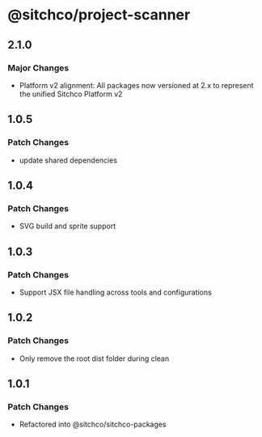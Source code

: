 # @sitchco/project-scanner

## 2.1.0

### Major Changes

- Platform v2 alignment: All packages now versioned at 2.x to represent the unified Sitchco Platform v2

## 1.0.5

### Patch Changes

- update shared dependencies

## 1.0.4

### Patch Changes

- SVG build and sprite support

## 1.0.3

### Patch Changes

- Support JSX file handling across tools and configurations

## 1.0.2

### Patch Changes

- Only remove the root dist folder during clean

## 1.0.1

### Patch Changes

- Refactored into @sitchco/sitchco-packages
